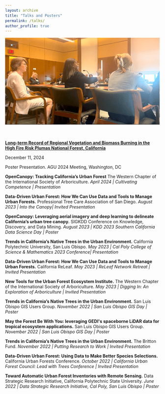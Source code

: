 ```yaml
---
layout: archive
title: "Talks and Posters"
permalink: /talks/
author_profile: true
---
```


<div><img src="/images/joan-speaking.png" alt="Joan speaking" style="width: 100%; max-height: 400px; object-fit: cover;"></div>

<br>
<br>
<div class="list__item">
  <article class="archive__item" itemscope="" itemtype="http://schema.org/CreativeWork">
  <p class="archive__item-title" itemprop="headline" style="font-weight: 700;">
    <a href="https://agu.confex.com/agu/agu24/meetingapp.cgi/Paper/1573428" rel="permalink">
    Long-term Record of Regional Vegetation and Biomass Burning in the High Fire Risk Plumas National Forest, California
    </a>
  </p>
  <p class="page__meta" stye="font-size: 0.75em; color: ##9ba1a6;"><i class="fas fa-calendar-alt" aria-hidden="true"></i> December 11, 2024</p>
  <p class="archive__item-excerpt" itemprop="description">Poster Presentation. AGU 2024 Meeting, Washington, DC</p>
  </article>
</div>

**OpenCanopy: Tracking California’s Urban Forest** The Western Chapter of the International Society of Arboriculture. 
*April 2024 | Cultivating Competence | Presentation*

**Data-Driven Urban Forest: How We Can Use Data and Tools to Manage Urban Forests.** Professional Tree Care Association of San Diego.
*August 2023 | Into the Canopy| Invited Presentation*

**OpenCanopy: Leveraging aerial imagery and deep learning to delineate California’s urban tree canopy.** SIGKDD Conference on Knowledge, Discovery, and Data Mining. 
*August 2023 | KDD 2023 Southern California Data Science Day | Poster*

**Trends in California’s Native Trees in the Urban Environment.** California Polytechnic University, San Luis Obispo. 
*May 2023 | Cal Poly College of Science & Mathematics 2023 Conference| Presentation*

**Data-Driven Urban Forest: How We Can Use Data and Tools to Manage Urban Forests.** California ReLeaf. 
*May 2023 | ReLeaf Network Retreat | Invited Presentation*

**New Tools for the Urban Forest Ecosystem Institute.** The Western Chapter of the International Society of Arboriculture. 
*May 2023 | Digging In: An Exploration of Arboriculture | Invited Presentation*

**Trends in California’s Native Trees in the Urban Environment.** San Luis Obispo GIS Users 	Group.
*November 2022 | San Luis Obispo GIS Day | Poster*

**May the Forest Be With You: leveraging GEDI's spaceborne LiDAR data for tropical ecosystem applications.** San Luis Obispo GIS Users 	Group.
*November 2022 | San Luis Obispo GIS Day | Poster*

**Trends in California’s Native Trees in the Urban Environment.** The Britton Fund.
*November 2022 | Putting Research to Work | Invited Presentation*

**Data-Driven Urban Forest: Using Data to Make Better Species Selections.** California 	Urban Forests Conference.
*October 2022 | California Urban Forest Council: Lead with Trees Conference | Invited Presentation* 

**Toward Automatic Urban Forest Inventories with Remote Sensing.** Data Strategic 	Research Initiative, California Polytechnic State University. 
*June 2022 | Data Strategic Research Initiative, Cal Poly, San Luis Obispo | Poster*

